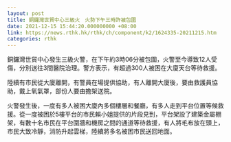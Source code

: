 ```yaml
---
layout: post
title: 銅鑼灣世貿中心三級火　火勢下午三時許被包圍
date: 2021-12-15 15:44:20.000000000 +08:00
link: https://news.rthk.hk/rthk/ch/component/k2/1624335-20211215.htm
categories: rthk
---
```


銅鑼灣世貿中心發生三級火警，在下午約3時06分被包圍，火警至今導致12人受傷，分別送往3間醫院治理。警方表示，有超過300人被困在大廈天台等待救援。

陸續有市民從大廈離開，有警員在場提供協助，有人離開大廈後，要由救護員協助，戴上氧氣罩，部份人要由擔架送院。

火警發生後，一度有多人被困大廈內多個樓層和餐廳，有多人走到平台位置等候救援。從一度被困於5樓平台的市民賴小姐提供的片段見到，平台架設了建築金屬棚架，有數十名市民在平台圍牆和機房之間的通道等待救援，有人將毛布放在頭上，市民大致冷靜，消防升起雲梯，陸續將多名被困市民送回地面。
